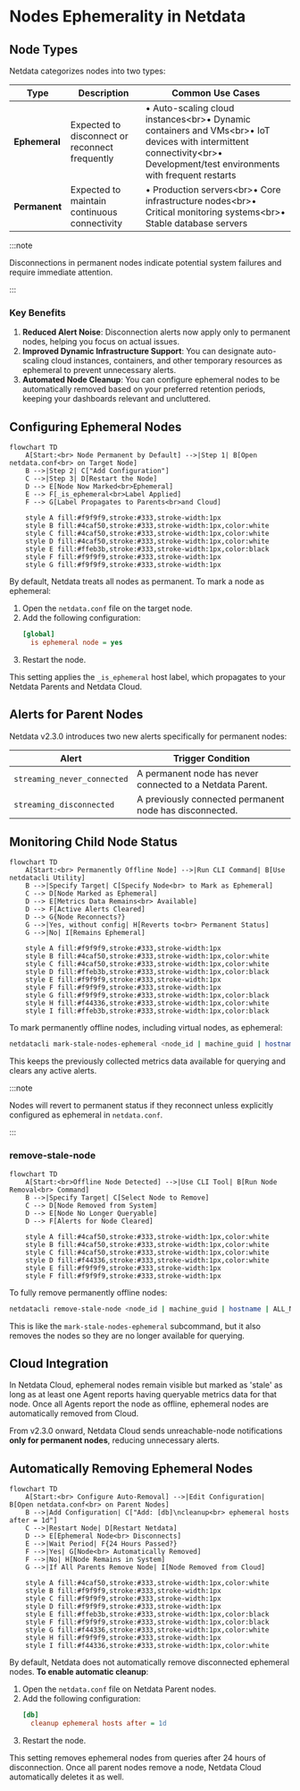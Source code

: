 # Nodes Ephemerality in Netdata

## Node Types

Netdata categorizes nodes into two types:

| Type          | Description                                    | Common Use Cases                                                                                                                                                            |
|---------------|------------------------------------------------|-----------------------------------------------------------------------------------------------------------------------------------------------------------------------------|
| **Ephemeral** | Expected to disconnect or reconnect frequently | • Auto-scaling cloud instances<br\>• Dynamic containers and VMs<br\>• IoT devices with intermittent connectivity<br\>• Development/test environments with frequent restarts |
| **Permanent** | Expected to maintain continuous connectivity   | • Production servers<br\>• Core infrastructure nodes<br\>• Critical monitoring systems<br\>• Stable database servers                                                        |

:::note

Disconnections in permanent nodes indicate potential system failures and require immediate attention.

:::

### Key Benefits

1. **Reduced Alert Noise**: Disconnection alerts now apply only to permanent nodes, helping you focus on actual issues.
2. **Improved Dynamic Infrastructure Support**: You can designate auto-scaling cloud instances, containers, and other temporary resources as ephemeral to prevent unnecessary alerts.
3. **Automated Node Cleanup**: You can configure ephemeral nodes to be automatically removed based on your preferred retention periods, keeping your dashboards relevant and uncluttered.

## Configuring Ephemeral Nodes

```mermaid
flowchart TD
    A[Start:<br> Node Permanent by Default] -->|Step 1| B[Open netdata.conf<br> on Target Node]
    B -->|Step 2| C["Add Configuration"]
    C -->|Step 3| D[Restart the Node]
    D --> E[Node Now Marked<br>Ephemeral]
    E --> F[_is_ephemeral<br>Label Applied]
    F --> G[Label Propagates to Parents<br>and Cloud]
    
    style A fill:#f9f9f9,stroke:#333,stroke-width:1px
    style B fill:#4caf50,stroke:#333,stroke-width:1px,color:white
    style C fill:#4caf50,stroke:#333,stroke-width:1px,color:white
    style D fill:#4caf50,stroke:#333,stroke-width:1px,color:white
    style E fill:#ffeb3b,stroke:#333,stroke-width:1px,color:black
    style F fill:#f9f9f9,stroke:#333,stroke-width:1px
    style G fill:#f9f9f9,stroke:#333,stroke-width:1px
```

By default, Netdata treats all nodes as permanent. To mark a node as ephemeral:

1. Open the `netdata.conf` file on the target node.
2. Add the following configuration:
   ```ini
   [global]
     is ephemeral node = yes
   ```
3. Restart the node.

This setting applies the `_is_ephemeral` host label, which propagates to your Netdata Parents and Netdata Cloud.

## Alerts for Parent Nodes

Netdata v2.3.0 introduces two new alerts specifically for permanent nodes:

| Alert                       | Trigger Condition                                         |
|-----------------------------|-----------------------------------------------------------|
| `streaming_never_connected` | A permanent node has never connected to a Netdata Parent. |
| `streaming_disconnected`    | A previously connected permanent node has disconnected.   |

## Monitoring Child Node Status

```mermaid
flowchart TD
    A[Start:<br> Permanently Offline Node] -->|Run CLI Command| B[Use netdatacli Utility]
    B -->|Specify Target| C[Specify Node<br> to Mark as Ephemeral]
    C --> D[Node Marked as Ephemeral]
    D --> E[Metrics Data Remains<br> Available]
    D --> F[Active Alerts Cleared]
    D --> G{Node Reconnects?}
    G -->|Yes, without config| H[Reverts to<br> Permanent Status]
    G -->|No| I[Remains Ephemeral]
    
    style A fill:#f9f9f9,stroke:#333,stroke-width:1px
    style B fill:#4caf50,stroke:#333,stroke-width:1px,color:white
    style C fill:#4caf50,stroke:#333,stroke-width:1px,color:white
    style D fill:#ffeb3b,stroke:#333,stroke-width:1px,color:black
    style E fill:#f9f9f9,stroke:#333,stroke-width:1px
    style F fill:#f9f9f9,stroke:#333,stroke-width:1px
    style G fill:#f9f9f9,stroke:#333,stroke-width:1px,color:black
    style H fill:#f44336,stroke:#333,stroke-width:1px,color:white
    style I fill:#ffeb3b,stroke:#333,stroke-width:1px,color:black
```

To mark permanently offline nodes, including virtual nodes, as ephemeral:

```bash
netdatacli mark-stale-nodes-ephemeral <node_id | machine_guid | hostname | ALL_NODES>
```

This keeps the previously collected metrics data available for querying and clears any active alerts.

:::note

Nodes will revert to permanent status if they reconnect unless explicitly configured as ephemeral in `netdata.conf`.

:::

### remove-stale-node

```mermaid
flowchart TD
    A[Start:<br>Offline Node Detected] -->|Use CLI Tool| B[Run Node Removal<br> Command]
    B -->|Specify Target| C[Select Node to Remove]
    C --> D[Node Removed from System]
    D --> E[Node No Longer Queryable]
    D --> F[Alerts for Node Cleared]
    
    style A fill:#4caf50,stroke:#333,stroke-width:1px,color:white
    style B fill:#4caf50,stroke:#333,stroke-width:1px,color:white
    style C fill:#4caf50,stroke:#333,stroke-width:1px,color:white
    style D fill:#f44336,stroke:#333,stroke-width:1px,color:white
    style E fill:#f9f9f9,stroke:#333,stroke-width:1px
    style F fill:#f9f9f9,stroke:#333,stroke-width:1px
```

To fully remove permanently offline nodes:

```bash
netdatacli remove-stale-node <node_id | machine_guid | hostname | ALL_NODES>
```

This is like the `mark-stale-nodes-ephemeral` subcommand, but it also removes the nodes so they are no longer available for querying.

## Cloud Integration

In Netdata Cloud, ephemeral nodes remain visible but marked as 'stale' as long as at least one Agent reports having queryable metrics data for that node. Once all Agents report the node as offline, ephemeral nodes are automatically removed from Cloud.

From v2.3.0 onward, Netdata Cloud sends unreachable-node notifications **only for permanent nodes**, reducing unnecessary alerts.

## Automatically Removing Ephemeral Nodes

```mermaid
flowchart TD
    A[Start:<br> Configure Auto-Removal] -->|Edit Configuration| B[Open netdata.conf<br> on Parent Nodes]
    B -->|Add Configuration| C["Add: [db]\ncleanup<br> ephemeral hosts after = 1d"]
    C -->|Restart Node| D[Restart Netdata]
    D --> E[Ephemeral Node<br> Disconnects]
    E -->|Wait Period| F{24 Hours Passed?}
    F -->|Yes| G[Node<br> Automatically Removed]
    F -->|No| H[Node Remains in System]
    G -->|If All Parents Remove Node| I[Node Removed from Cloud]
    
    style A fill:#4caf50,stroke:#333,stroke-width:1px,color:white
    style B fill:#f9f9f9,stroke:#333,stroke-width:1px
    style C fill:#f9f9f9,stroke:#333,stroke-width:1px
    style D fill:#f9f9f9,stroke:#333,stroke-width:1px
    style E fill:#ffeb3b,stroke:#333,stroke-width:1px,color:black
    style F fill:#f9f9f9,stroke:#333,stroke-width:1px,color:black
    style G fill:#f44336,stroke:#333,stroke-width:1px,color:white
    style H fill:#f9f9f9,stroke:#333,stroke-width:1px
    style I fill:#f44336,stroke:#333,stroke-width:1px,color:white
```

By default, Netdata does not automatically remove disconnected ephemeral nodes. **To enable automatic cleanup**:

1. Open the `netdata.conf` file on Netdata Parent nodes.
2. Add the following configuration:
   ```ini
   [db]
     cleanup ephemeral hosts after = 1d
   ```
3. Restart the node.

This setting removes ephemeral nodes from queries after 24 hours of disconnection. Once all parent nodes remove a node, Netdata Cloud automatically deletes it as well.



